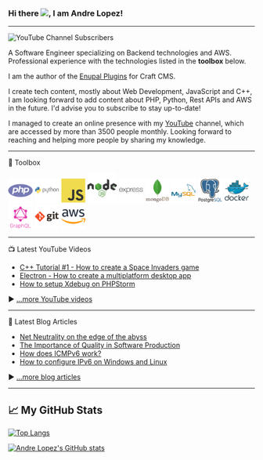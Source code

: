 ### Hi there <img src="https://raw.githubusercontent.com/MartinHeinz/MartinHeinz/master/wave.gif" width="30px">, I am Andre Lopez!

---

![YouTube Channel Subscribers](https://img.shields.io/youtube/channel/subscribers/UC0YGIh4KcHF7XUmsUB7fyBQ?label=Youtube%20Subscribers&style=social)

A Software Engineer specializing on Backend technologies and AWS. Professional experience with the technologies listed in the **toolbox** below.

I am the author of the [Enupal Plugins](https://plugins.craftcms.com/developer/418) for Craft CMS.

I create tech content, mostly about Web Development, JavaScript and C++, I am looking forward to add content about PHP, Python, Rest APIs and AWS in the future. I'd advise you to subscribe to stay up-to-date!

I managed to create an online presence with my [YouTube](hhttps://www.youtube.com/c/Enupal) channel, which are accessed by more than 3500 people monthly. Looking forward to reaching and helping more people by sharing my knowledge.

---

🧰 Toolbox

<img src="https://github.com/devicons/devicon/blob/master/icons/php/php-plain.svg" alt="PHP" width="50" height="50"/> <img src="https://github.com/devicons/devicon/blob/master/icons/python/python-original-wordmark.svg" alt="Python" width="50" height="50"/> <img src="https://github.com/devicons/devicon/blob/master/icons/javascript/javascript-original.svg" alt="JavaScript" width="50" height="50"/>  <img src="https://github.com/devicons/devicon/blob/master/icons/nodejs/nodejs-original-wordmark.svg" alt="NodeJS" width="60" height="60"/> <img src="https://github.com/devicons/devicon/blob/master/icons/express/express-original-wordmark.svg" alt="ExpressJS" width="50" height="50"/> <img src="https://github.com/devicons/devicon/blob/master/icons/mongodb/mongodb-original-wordmark.svg" alt="MongoDB" width="50" height="50"/> <img src="https://github.com/devicons/devicon/blob/master/icons/mysql/mysql-original-wordmark.svg" alt="MySql" width="50" height="50"/> <img src="https://github.com/devicons/devicon/blob/master/icons/postgresql/postgresql-original-wordmark.svg" alt="PostgreSQL" width="50" height="50"/> <img src="https://github.com/devicons/devicon/blob/master/icons/docker/docker-original-wordmark.svg" alt="Docker" width="50" height="50"/> <img src="https://github.com/devicons/devicon/blob/master/icons/graphql/graphql-plain-wordmark.svg" alt="Graphql" width="50" height="50"/> <img src="https://github.com/devicons/devicon/blob/master/icons/git/git-original-wordmark.svg" alt="Git" width="50" height="50"/> <img src="https://github.com/devicons/devicon/blob/master/icons/amazonwebservices/amazonwebservices-original-wordmark.svg" alt="AWS" width="50" height="50"/>

---

📺 Latest YouTube Videos

<!-- YOUTUBE-VIDEOS-LIST:START -->
- [C++ Tutorial #1 - How to create a Space Invaders game](https://www.youtube.com/watch?v=JUhtQU9KJRw)
- [Electron - How to create a multiplatform desktop app](https://www.youtube.com/watch?v=NNLNpfSV8LE)
- [How to setup Xdebug on PHPStorm](https://www.youtube.com/watch?v=5qQ2K76OhYI)
<!-- YOUTUBE-VIDEOS-LIST:END -->


▶ [...more YouTube videos](https://www.youtube.com/channel/UC0YGIh4KcHF7XUmsUB7fyBQ?sub_confirmation=1)

---

📘 Latest Blog Articles

<!-- BLOG-POST-LIST:START -->
- [Net Neutrality on the edge of the abyss](https://enupal.com/blog/neutralidad-de-la-red-al-borde-del-abismo)
- [The Importance of Quality in Software Production](https://enupal.com/blog/la-importancia-de-la-calidad-en-la-produccion-de-software)
- [How does ICMPv6 work?](https://enupal.com/blog/como-funciona-icmpv6)
- [How to configure IPv6 on Windows and Linux](https://enupal.com/blog/configurar-ipv6-en-windows-y-linux)
<!-- BLOG-POST-LIST:END -->

▶ [...more blog articles](https://enupal.com/blog/category/software)

---

## &#x1f4c8; My GitHub Stats

[![Top Langs](https://github-readme-stats.vercel.app/api/top-langs/?username=andrelopez&hide=java,html,css&theme=radical)](https://github.com/anuraghazra/github-readme-stats)

[![Andre Lopez's GitHub stats](https://github-readme-stats.vercel.app/api?username=andrelopez&theme=radical)](https://github.com/anuraghazra/github-readme-stats)


<!--
**catalinpit/catalinpit** is a ✨ _special_ ✨ repository because its `README.md` (this file) appears on your GitHub profile.

Here are some ideas to get you started:

- 🔭 I’m currently working on ...
- 🌱 I’m currently learning ...
- 👯 I’m looking to collaborate on ...
- 🤔 I’m looking for help with ...
- 💬 Ask me about ...
- 📫 How to reach me: ...
- 😄 Pronouns: ...
- ⚡ Fun fact: ...
-->
